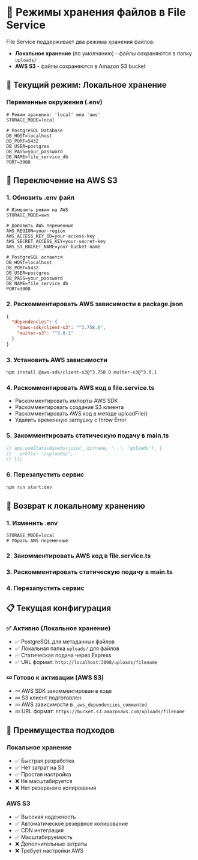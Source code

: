 # 📁 Режимы хранения файлов в File Service

File Service поддерживает два режима хранения файлов:
- **Локальное хранение** (по умолчанию) - файлы сохраняются в папку `uploads/`
- **AWS S3** - файлы сохраняются в Amazon S3 bucket

## 🔧 Текущий режим: Локальное хранение

### Переменные окружения (.env)
```env
# Режим хранения: 'local' или 'aws'
STORAGE_MODE=local

# PostgreSQL Database
DB_HOST=localhost
DB_PORT=5432
DB_USER=postgres
DB_PASS=your_password
DB_NAME=file_service_db
PORT=3008
```

## 🔄 Переключение на AWS S3

### 1. Обновить .env файл
```env
# Изменить режим на AWS
STORAGE_MODE=aws

# Добавить AWS переменные
AWS_REGION=your-region
AWS_ACCESS_KEY_ID=your-access-key
AWS_SECRET_ACCESS_KEY=your-secret-key
AWS_S3_BUCKET_NAME=your-bucket-name

# PostgreSQL остается
DB_HOST=localhost
DB_PORT=5432
DB_USER=postgres
DB_PASS=your_password
DB_NAME=file_service_db
PORT=3008
```

### 2. Раскомментировать AWS зависимости в package.json
```json
{
  "dependencies": {
    "@aws-sdk/client-s3": "^3.758.0",
    "multer-s3": "^3.0.1"
  }
}
```

### 3. Установить AWS зависимости
```bash
npm install @aws-sdk/client-s3@^3.758.0 multer-s3@^3.0.1
```

### 4. Раскомментировать AWS код в file.service.ts
- Раскомментировать импорты AWS SDK
- Раскомментировать создание S3 клиента
- Раскомментировать AWS код в методе uploadFile()
- Удалить временную заглушку с throw Error

### 5. Закомментировать статическую подачу в main.ts
```typescript
// app.useStaticAssets(join(__dirname, '..', 'uploads'), {
//   prefix: '/uploads/',
// });
```

### 6. Перезапустить сервис
```bash
npm run start:dev
```

## 🔄 Возврат к локальному хранению

### 1. Изменить .env
```env
STORAGE_MODE=local
# Убрать AWS переменные
```

### 2. Закомментировать AWS код в file.service.ts

### 3. Раскомментировать статическую подачу в main.ts

### 4. Перезапустить сервис

## 📋 Текущая конфигурация

### ✅ Активно (Локальное хранение)
- ✅ PostgreSQL для метаданных файлов
- ✅ Локальная папка `uploads/` для файлов
- ✅ Статическая подача через Express
- ✅ URL формат: `http://localhost:3008/uploads/filename`

### 💤 Готово к активации (AWS S3)
- 💤 AWS SDK закомментирован в коде
- 💤 S3 клиент подготовлен
- 💤 AWS зависимости в `_aws_dependencies_commented`
- 💤 URL формат: `https://bucket.s3.amazonaws.com/uploads/filename`

## 🎯 Преимущества подходов

### Локальное хранение
- ✅ Быстрая разработка
- ✅ Нет затрат на S3
- ✅ Простая настройка
- ❌ Не масштабируется
- ❌ Нет резервного копирования

### AWS S3
- ✅ Высокая надежность
- ✅ Автоматическое резервное копирование
- ✅ CDN интеграция
- ✅ Масштабируемость
- ❌ Дополнительные затраты
- ❌ Требует настройки AWS 